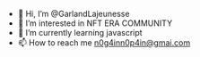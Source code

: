 - 👋 Hi, I’m @GarlandLajeunesse
- 👀 I’m interested in NFT ERA COMMUNITY
- 🌱 I’m currently learning javascript
- 📫 How to reach me n0g4inn0p4in@gmai.com

<!---
GarlandLajeunesse/GarlandLajeunesse is a ✨ special ✨ repository because its `README.md` (this file) appears on your GitHub profile.
You can click the Preview link to take a look at your changes.
--->
